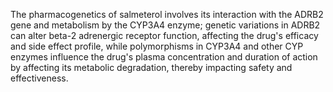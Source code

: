 The pharmacogenetics of salmeterol involves its interaction with the ADRB2 gene and metabolism by the CYP3A4 enzyme; genetic variations in ADRB2 can alter beta-2 adrenergic receptor function, affecting the drug's efficacy and side effect profile, while polymorphisms in CYP3A4 and other CYP enzymes influence the drug's plasma concentration and duration of action by affecting its metabolic degradation, thereby impacting safety and effectiveness.